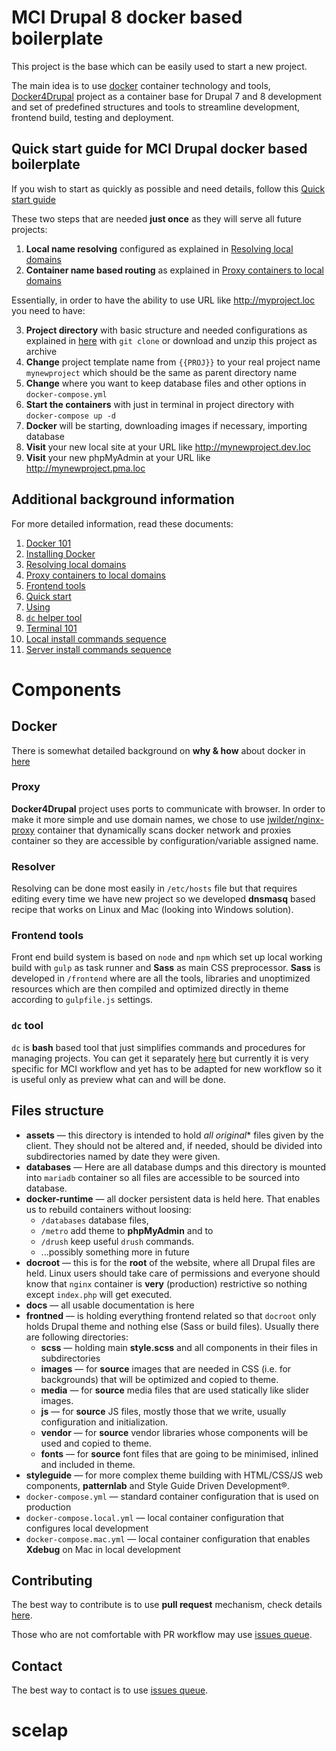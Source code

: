 # MCI Drupal 8 docker based boilerplate

This project is the base which can be easily used to start a new project.

The main idea is to use [docker](http://docker.com/) container technology and tools, [Docker4Drupal](http://docker4drupal.org/) project as a container base for Drupal 7 and 8 development and set of predefined structures and tools to streamline development, frontend build, testing and deployment.

## Quick start guide for MCI Drupal docker based boilerplate

If you wish to start as quickly as possible and need details, follow this [Quick start guide](docs/quickstart.md)

These two steps that are needed **just once** as they will serve all future projects:

1. **Local name resolving** configured as explained in [Resolving local domains](docs/resolving.md)
2. **Container name based routing** as explained in [Proxy containers to local domains](docs/proxy.md)

Essentially, in order to have the ability to use URL like http://myproject.loc you need to have:

3. **Project directory** with basic structure and needed configurations as explained in [here](#Files%20structure) with `git clone` or download and unzip this project as archive
4. **Change** project template name from `{{PROJ}}` to your real project name `mynewproject` which should be the same as parent directory name
5. **Change** where you want to keep database files and other options in `docker-compose.yml`
6. **Start the containers** with just in terminal in project directory with `docker-compose up -d`
7. **Docker** will be starting, downloading images if necessary, importing database
8. **Visit** your new local site at your URL like http://mynewproject.dev.loc
9. **Visit** your new phpMyAdmin at your URL like http://mynewproject.pma.loc

## Additional background information

For more detailed information, read these documents:

1. [Docker 101](docs/docker.md)
2. [Installing Docker](docs/install_docker.md)
3. [Resolving local domains](docs/resolving.md)
4. [Proxy containers to local domains](docs/proxy.md)
5. [Frontend tools](docs/frontend.md)
6. [Quick start](docs/quickstart.md)
7. [Using](docs/using.md)
8. [`dc` helper tool](https://gitlab.com/MacMladen/dc/)
9. [Terminal 101](docs/terminal101.md)
10. [Local install commands sequence](docs/local-docker.sh)
11. [Server install commands sequence](docs/server-docker.sh)

# Components

## Docker

There is somewhat detailed background on **why & how** about docker in [here](docs/docker.md)

### Proxy

**Docker4Drupal** project uses ports to communicate with browser. In order to make it more simple and use domain names, we chose to use [jwilder/nginx-proxy](https://github.com/jwilder/nginx-proxy) container that dynamically scans docker network and proxies container so they are accessible by configuration/variable assigned name.

### Resolver

Resolving can be done most easily in `/etc/hosts` file but that requires editing every time we have new project so we developed **dnsmasq** based recipe that works on Linux and Mac (looking into Windows solution).

### Frontend tools

Front end build system is based on `node` and `npm` which set up local working build with `gulp` as task runner and **Sass** as main CSS preprocessor. **Sass** is developed in `/frontend` where are all the tools, libraries and unoptimized resources which are then compiled and optimized directly in theme according to `gulpfile.js` settings.

### `dc` tool

`dc` is **bash** based tool that just simplifies commands and procedures for managing projects. You can get it separately [here](https://gitlab.com/MacMladen/dc) but currently it is very specific for MCI workflow and yet has to be adapted for new workflow so it is useful only as preview what can and will be done.

## Files structure

* **assets** — this directory is intended to hold *all original** files given by the client. They should not be altered and, if needed, should be divided into subdirectories named by date they were given.
* **databases** — Here are all database dumps and this directory is mounted into `mariadb` container so all files are accessible to be sourced into database.
* **docker-runtime** — all docker persistent data is held here. That enables us to rebuild containers without loosing:
  - `/databases` database files,
  - `/metro` add theme to **phpMyAdmin** and to
  - `/drush` keep useful `drush` commands.
  - ...possibly something more in future
* **docroot** — this is for the **root** of the website, where all Drupal files are held. Linux users should take care of permissions and everyone should know that `nginx` container is **very** (production) restrictive so nothing except `index.php` will get executed.
* **docs** — all usable documentation is here
* **frontned** — is holding everything frontend related so that `docroot` only holds Drupal theme and nothing else (Sass or build files). Usually there are following directories:
  - **scss** — holding main **style.scss** and all components in their files in subdirectories
  - **images** — for **source** images that are needed in CSS (i.e. for backgrounds) that will be optimized and copied to theme.
  - **media** — for **source** media files that are used statically like slider images.
  - **js** — for **source** JS files, mostly those that we write, usually configuration and initialization.
  - **vendor** — for **source** vendor libraries whose components will be used and copied to theme.
  - **fonts** — for **source** font files that are going to be minimised, inlined and included in theme.
* **styleguide** — for more complex theme building with HTML/CSS/JS web components, **patternlab** and Style Guide Driven Development®.
* `docker-compose.yml` — standard container configuration that is used on production
* `docker-compose.local.yml` — local container configuration that configures local development
* `docker-compose.mac.yml` — local container configuration that enables **Xdebug** on Mac in local development

## Contributing

The best way to contribute is to use **pull request** mechanism, check details [here](CONTRIBUTING.md).

Those who are not comfortable with PR workflow may use [issues queue](https://gitlab.com/MacMladen/mci-drupal/issues).

## Contact

The best way to contact is to use [issues queue](https://gitlab.com/MacMladen/mci-drupal/issues).
# scelap
